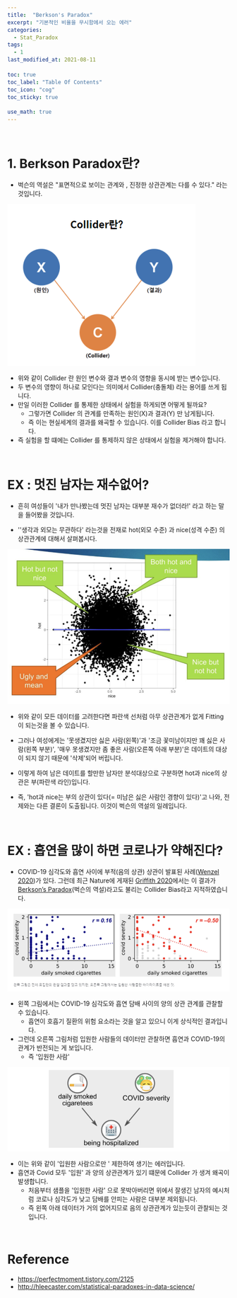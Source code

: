 ```yaml
---
title:  "Berkson's Paradox"
excerpt: "기본적인 비율을 무시함에서 오는 에러"
categories:
  - Stat_Paradox
tags:
  - 1
last_modified_at: 2021-08-11

toc: true
toc_label: "Table Of Contents"
toc_icon: "cog"
toc_sticky: true

use_math: true
---
```


<br>

# 1. Berkson Paradox란?

- 벅슨의 역설은 "표면적으로 보이는 관계와 , 진정한 상관관계는 다를 수 있다." 라는 것입니다.

![png](/assets/images/Stat/34_1.png)

- 위와 같이 Collider 란 원인 변수와 결과 변수의 영향을 동시에 받는 변수입니다.
- 두 변수의 영향이 하나로 모인다는 의미에서 Collider(충돌체) 라는 용어를 쓰게 됩니다.
- 만일 이러한 Collider 를 통제한 상태에서 실험을 하게되면 어떻게 될까요? 
  - 그렇가면 Collider 의 관계를 만족하는 원인(X)과 결과(Y) 만 남게됩니다. 
  - 즉 이는 현실세계의 결과를 왜곡할 수 있습니다. 이를 Collider Bias 라고 합니다.
- 즉 실험을 할 떄에는 Collider 를 통제하지 않은 상태에서 실험을 제거해야 합니다. 

<br>

# EX : 멋진 남자는 재수없어?

- 흔히 여성들이 '내가 만나봤는데 멋진 남자는 대부분 재수가 없더라!' 라고 하는 말을 들어봤을 것입니다. 

- ''생각과 외모는 무관하다' 라는것을 전재로 hot(외모 수준) 과 nice(성격 수준) 의 상관관계에 대해서 살펴봅시다. 

![png](/assets/images/Stat/34_2.png)

- 위와 같이 모든 데이터를 고려한다면 파란색 선처럼 아무 상관관계가 없게 Fitting 이 되는것을 볼 수 있습니다.

- 그러나 여성에게는 '못생겼지만 싫은 사람(왼쪽)'과 '조금 꽃미남이지만 꽤 싫은 사람(왼쪽 부분)', '매우 못생겼지만 좀 좋은 사람(오른쪽 아래 부분)'은 데이트의 대상이 되지 않기 때문에 '삭제'되어 버립니다.
- 이렇게 하여 남은 데이트를 할만한 남자만 분석대상으로 구분하면 hot과 nice의 상관은 부(파란색 라인)입니다. 
- 즉, 'hot과 nice는 부의 상관이 있다(= 미남은 싫은 사람인 경향이 있다)'고 나와, 전제와는 다른 결론이 도출됩니다. 이것이 벅슨의 역설의 일례입니다.

<br>

# EX : 흡연을 많이 하면 코로나가 약해진다?

- COVID-19 심각도와 흡연 사이에 부적(음의 상관) 상관이 발표된 사례([Wenzel 2020](https://ec.europa.eu/jrc/en/publication/smoking-and-covid-19-review-studies-suggesting-protective-effect-smoking-against-covid-19))가 있다. 그런데 최근 Nature에 게재된 [Griffith 2020](https://www.nature.com/articles/s41467-020-19478-2)에서는 이 결과가 [Berkson’s Paradox](https://en.wikipedia.org/wiki/Berkson's_paradox)(벅슨의 역설)라고도 불리는 Collider Bias라고 지적하였습니다.

![png](/assets/images/Stat/34_3.png)

- 왼쪽 그림에서는 COVID-19 심각도와 흡연 담배 사이의 양의 상관 관계를 관찰할 수 있습니다.
  - 흡연이 호흡기 질환의 위험 요소라는 것을 알고 있으니 이게 상식적인 결과입니다.
- 그런데 오른쪽 그림처럼 입원한 사람들의 데이터만 관찰하면 흡연과 COVID-19의 관계가 반전되는 게 보입니다.
  - 즉 '입원한 사람'

![png](/assets/images/Stat/34_4.png)

- 이는 위와 같이 '입원한 사람으로만 ' 제한하여 생기는 에러입니다.
- 흡연과 Covid 모두 '입원' 과 양의 상관관계가 있기 떄문에 Collider 가 생겨 왜곡이 발생합니다.
  - 처음부터 샘플을 '입원한 사람' 으로 못박아버리면 위에서 잘생긴 남자의 예시처럼 코로나 심각도가 낮고 담배를 안피는 사람은 대부분 제외됩니다.
  - 즉 왼쪽 아래 데이터가 거의 없어지므로 음의 상관관계가 있는듯이 관찰되는 것입니다.

<br>

# Reference

- https://perfectmoment.tistory.com/2125
- http://hleecaster.com/statistical-paradoxes-in-data-science/
